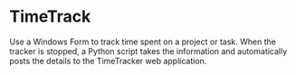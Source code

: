 # TimeTrack
Use a Windows Form to track time spent on a project or task.
When the tracker is stopped, a Python script takes the information
and automatically posts the details to the TimeTracker web application.
